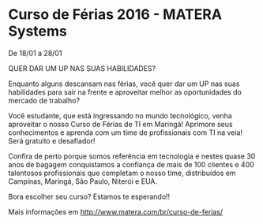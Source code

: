 
# Curso de Férias 2016 - MATERA Systems

De 18/01 a 28/01

QUER DAR UM UP NAS SUAS HABILIDADES?

Enquanto alguns descansam nas férias, você quer dar um UP nas suas habilidades para sair na frente e aproveitar melhor as oportunidades do mercado de trabalho?

Você estudante, que está ingressando no mundo tecnológico, venha aproveitar o nosso Curso de Férias de TI em Maringá! Aprimore seus conhecimentos e aprenda com um time de profissionais com TI na veia! Será gratuito e desafiador!

Confira de perto porque somos referência em tecnologia e nestes quase 30 anos de bagagem conquistamos a confiança de mais de 100 clientes e 400 talentosos profissionais que completam o nosso time, distribuídos em Campinas, Maringá, São Paulo, Niterói e EUA.

Bora escolher seu curso? Estamos te esperando!!

Mais informações em http://www.matera.com/br/curso-de-ferias/
